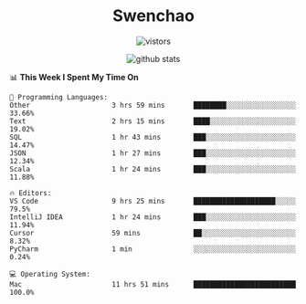 <h1 align="center">Swenchao</h3>

<p align="center">
  <img src="https://visitor-badge.glitch.me/badge?page_id=Swenchao" alt="vistors" />
</p>

<p align="center">
  <img src="https://github-readme-stats.vercel.app/api?username=Swenchao&count_private=true&show_icons=true&theme=vue-dark&hide_title=true" alt="github stats" />
</p>

<!--START_SECTION:waka-->
📊 **This Week I Spent My Time On** 

```text
💬 Programming Languages: 
Other                    3 hrs 59 mins       ████████░░░░░░░░░░░░░░░░░   33.66% 
Text                     2 hrs 15 mins       ████░░░░░░░░░░░░░░░░░░░░░   19.02% 
SQL                      1 hr 43 mins        ███░░░░░░░░░░░░░░░░░░░░░░   14.47% 
JSON                     1 hr 27 mins        ███░░░░░░░░░░░░░░░░░░░░░░   12.34% 
Scala                    1 hr 24 mins        ███░░░░░░░░░░░░░░░░░░░░░░   11.88%

🔥 Editors: 
VS Code                  9 hrs 25 mins       ████████████████████░░░░░   79.5% 
IntelliJ IDEA            1 hr 24 mins        ███░░░░░░░░░░░░░░░░░░░░░░   11.94% 
Cursor                   59 mins             ██░░░░░░░░░░░░░░░░░░░░░░░   8.32% 
PyCharm                  1 min               ░░░░░░░░░░░░░░░░░░░░░░░░░   0.24%

💻 Operating System: 
Mac                      11 hrs 51 mins      █████████████████████████   100.0%

```


<!--END_SECTION:waka-->
